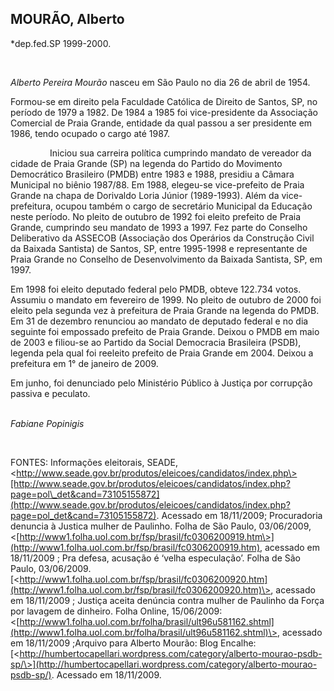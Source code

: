 MOURÃO, Alberto
---------------

\*dep.fed.SP 1999-2000.

 

*Alberto Pereira Mourão* nasceu em São Paulo no dia 26 de abril de 1954.

Formou-se em direito pela Faculdade Católica de Direito de Santos, SP,
no período de 1979 a 1982. De 1984 a 1985 foi vice-presidente da
Associação Comercial de Praia Grande, entidade da qual passou a ser
presidente em 1986, tendo ocupado o cargo até 1987.

                Iniciou sua carreira política cumprindo mandato de
vereador da cidade de Praia Grande (SP) na legenda do Partido do
Movimento Democrático Brasileiro (PMDB) entre 1983 e 1988, presidiu a
Câmara Municipal no biênio 1987/88. Em 1988, elegeu-se vice-prefeito de
Praia Grande na chapa de Dorivaldo Loria Júnior (1989-1993). Além da
vice-prefeitura, ocupou também o cargo de secretário Municipal da
Educação neste período. No pleito de outubro de 1992 foi eleito prefeito
de Praia Grande, cumprindo seu mandato de 1993 a 1997. Fez parte do
Conselho Deliberativo da ASSECOB (Associação dos Operários da Construção
Civil da Baixada Santista) de Santos, SP, entre 1995-1998 e
representante de Praia Grande no Conselho de Desenvolvimento da Baixada
Santista, SP, em 1997.

Em 1998 foi eleito deputado federal pelo PMDB, obteve 122.734 votos.
Assumiu o mandato em fevereiro de 1999. No pleito de outubro de 2000 foi
eleito pela segunda vez à prefeitura de Praia Grande na legenda do PMDB.
Em 31 de dezembro renunciou ao mandato de deputado federal e no dia
seguinte foi empossado prefeito de Praia Grande. Deixou o PMDB em maio
de 2003 e filiou-se ao Partido da Social Democracia Brasileira (PSDB),
legenda pela qual foi reeleito prefeito de Praia Grande em 2004. Deixou
a prefeitura em 1° de janeiro de 2009.

Em junho, foi denunciado pelo Ministério Público à Justiça por corrupção
passiva e peculato.

\
 *Fabiane Popinigis*

 

FONTES: Informações eleitorais, SEADE,
\<http://www.seade.gov.br/produtos/eleicoes/candidatos/index.php\>[http://www.seade.gov.br/produtos/eleicoes/candidatos/index.php?page=pol\_det&cand=73105155872](http://www.seade.gov.br/produtos/eleicoes/candidatos/index.php?page=pol_det&cand=73105155872).
Acessado em 18/11/2009; Procuradoria denuncia à Justica mulher de
Paulinho. Folha de São Paulo, 03/06/2009,
\<[http://www1.folha.uol.com.br/fsp/brasil/fc0306200919.htm\>](http://www1.folha.uol.com.br/fsp/brasil/fc0306200919.htm),
acessado em 18/11/2009 ; Pra defesa, acusação é ‘velha especulação’.
Folha de São Paulo,
03/06/2009.[](http://www1.folha.uol.com.br/fsp/brasil/fc0306200920.htm)[\<http://www1.folha.uol.com.br/fsp/brasil/fc0306200920.htm](http://www1.folha.uol.com.br/fsp/brasil/fc0306200920.htm)\>,
acessado em 18/11/2009 ; Justiça aceita denúncia contra mulher de
Paulinho da Força por lavagem de dinheiro. Folha Online, 15/06/2009:
\<[http://www1.folha.uol.com.br/folha/brasil/ult96u581162.shtml](http://www1.folha.uol.com.br/folha/brasil/ult96u581162.shtml)\>,
acessado em 18/11/2009
;[](http://humbertocapellari.wordpress.com/category/alberto-mourao-psdb-sp/)Arquivo
para Alberto Mourão: Blog Encalhe:
[\<http://humbertocapellari.wordpress.com/category/alberto-mourao-psdb-sp/\>](http://humbertocapellari.wordpress.com/category/alberto-mourao-psdb-sp/).
Acessado em 18/11/2009.

 
